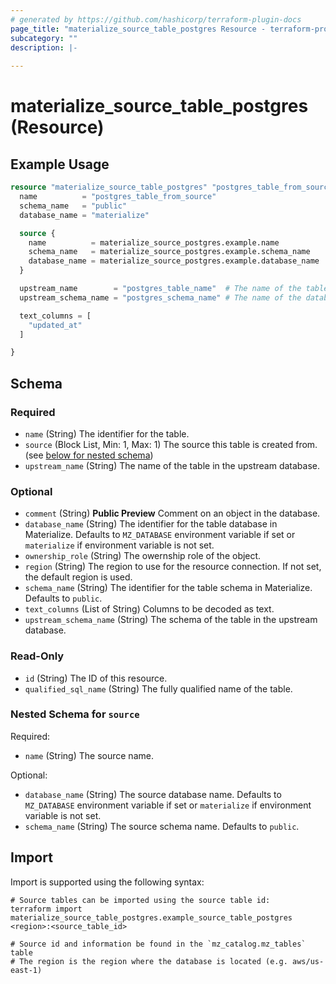 ```yaml
---
# generated by https://github.com/hashicorp/terraform-plugin-docs
page_title: "materialize_source_table_postgres Resource - terraform-provider-materialize"
subcategory: ""
description: |-
  
---
```


# materialize_source_table_postgres (Resource)



## Example Usage

```terraform
resource "materialize_source_table_postgres" "postgres_table_from_source" {
  name          = "postgres_table_from_source"
  schema_name   = "public"
  database_name = "materialize"

  source {
    name          = materialize_source_postgres.example.name
    schema_name   = materialize_source_postgres.example.schema_name
    database_name = materialize_source_postgres.example.database_name
  }

  upstream_name        = "postgres_table_name"  # The name of the table in the postgres database
  upstream_schema_name = "postgres_schema_name" # The name of the database in the postgres database

  text_columns = [
    "updated_at"
  ]

}
```

<!-- schema generated by tfplugindocs -->
## Schema

### Required

- `name` (String) The identifier for the table.
- `source` (Block List, Min: 1, Max: 1) The source this table is created from. (see [below for nested schema](#nestedblock--source))
- `upstream_name` (String) The name of the table in the upstream database.

### Optional

- `comment` (String) **Public Preview** Comment on an object in the database.
- `database_name` (String) The identifier for the table database in Materialize. Defaults to `MZ_DATABASE` environment variable if set or `materialize` if environment variable is not set.
- `ownership_role` (String) The owernship role of the object.
- `region` (String) The region to use for the resource connection. If not set, the default region is used.
- `schema_name` (String) The identifier for the table schema in Materialize. Defaults to `public`.
- `text_columns` (List of String) Columns to be decoded as text.
- `upstream_schema_name` (String) The schema of the table in the upstream database.

### Read-Only

- `id` (String) The ID of this resource.
- `qualified_sql_name` (String) The fully qualified name of the table.

<a id="nestedblock--source"></a>
### Nested Schema for `source`

Required:

- `name` (String) The source name.

Optional:

- `database_name` (String) The source database name. Defaults to `MZ_DATABASE` environment variable if set or `materialize` if environment variable is not set.
- `schema_name` (String) The source schema name. Defaults to `public`.

## Import

Import is supported using the following syntax:

```shell
# Source tables can be imported using the source table id:
terraform import materialize_source_table_postgres.example_source_table_postgres <region>:<source_table_id>

# Source id and information be found in the `mz_catalog.mz_tables` table
# The region is the region where the database is located (e.g. aws/us-east-1)
```
